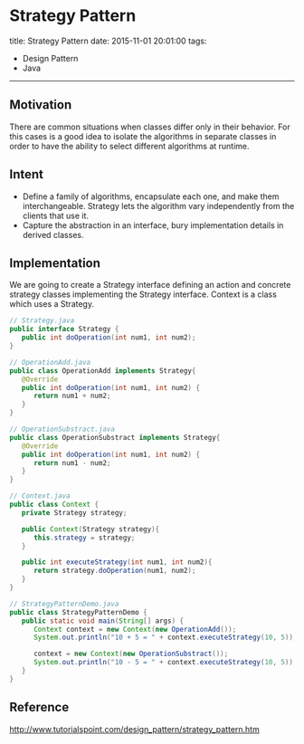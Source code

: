 # Strategy Pattern

title:  Strategy Pattern
date: 2015-11-01 20:01:00
tags:
- Design Pattern
- Java

---


## Motivation
There are common situations when classes differ only in their behavior. For this cases is a good idea to isolate the algorithms in separate classes in order to have the ability to select different algorithms at runtime.

<!--more-->

## Intent
- Define a family of algorithms, encapsulate each one, and make them interchangeable. Strategy lets the algorithm vary independently from the clients that use it.
- Capture the abstraction in an interface, bury implementation details in derived classes.

## Implementation
We are going to create a Strategy interface defining an action and concrete strategy classes implementing the Strategy interface. Context is a class which uses a Strategy.
``` java
// Strategy.java
public interface Strategy {
   public int doOperation(int num1, int num2);
}
```
``` java
// OperationAdd.java
public class OperationAdd implements Strategy{
   @Override
   public int doOperation(int num1, int num2) {
      return num1 + num2;
   }
}
```
``` java
// OperationSubstract.java
public class OperationSubstract implements Strategy{
   @Override
   public int doOperation(int num1, int num2) {
      return num1 - num2;
   }
}
```
``` java
// Context.java
public class Context {
   private Strategy strategy;

   public Context(Strategy strategy){
      this.strategy = strategy;
   }

   public int executeStrategy(int num1, int num2){
      return strategy.doOperation(num1, num2);
   }
}
```
``` java
// StrategyPatternDemo.java
public class StrategyPatternDemo {
   public static void main(String[] args) {
      Context context = new Context(new OperationAdd());
      System.out.println("10 + 5 = " + context.executeStrategy(10, 5));

      context = new Context(new OperationSubstract());
      System.out.println("10 - 5 = " + context.executeStrategy(10, 5));
   }
}
```

## Reference
http://www.tutorialspoint.com/design_pattern/strategy_pattern.htm